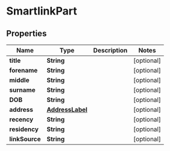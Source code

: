 
# SmartlinkPart

## Properties
Name | Type | Description | Notes
------------ | ------------- | ------------- | -------------
**title** | **String** |  |  [optional]
**forename** | **String** |  |  [optional]
**middle** | **String** |  |  [optional]
**surname** | **String** |  |  [optional]
**DOB** | **String** |  |  [optional]
**address** | [**AddressLabel**](AddressLabel.md) |  |  [optional]
**recency** | **String** |  |  [optional]
**residency** | **String** |  |  [optional]
**linkSource** | **String** |  |  [optional]



